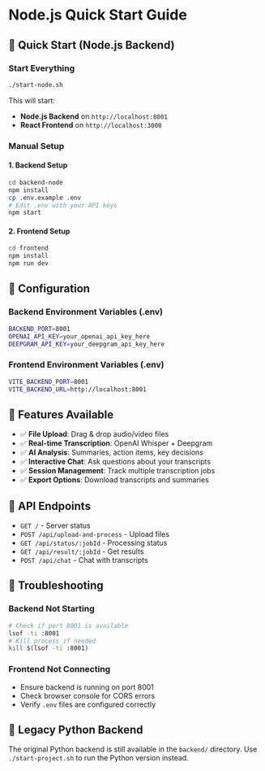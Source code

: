 # Node.js Quick Start Guide

## 🚀 Quick Start (Node.js Backend)

### Start Everything
```bash
./start-node.sh
```

This will start:
- **Node.js Backend** on `http://localhost:8001`
- **React Frontend** on `http://localhost:3000`

### Manual Setup

#### 1. Backend Setup
```bash
cd backend-node
npm install
cp .env.example .env
# Edit .env with your API keys
npm start
```

#### 2. Frontend Setup
```bash
cd frontend
npm install
npm run dev
```

## 🔧 Configuration

### Backend Environment Variables (.env)
```bash
BACKEND_PORT=8001
OPENAI_API_KEY=your_openai_api_key_here
DEEPGRAM_API_KEY=your_deepgram_api_key_here
```

### Frontend Environment Variables (.env)
```bash
VITE_BACKEND_PORT=8001
VITE_BACKEND_URL=http://localhost:8001
```

## 🎯 Features Available

- ✅ **File Upload**: Drag & drop audio/video files
- ✅ **Real-time Transcription**: OpenAI Whisper + Deepgram
- ✅ **AI Analysis**: Summaries, action items, key decisions
- ✅ **Interactive Chat**: Ask questions about your transcripts
- ✅ **Session Management**: Track multiple transcription jobs
- ✅ **Export Options**: Download transcripts and summaries

## 🔗 API Endpoints

- `GET /` - Server status
- `POST /api/upload-and-process` - Upload files
- `GET /api/status/:jobId` - Processing status
- `GET /api/result/:jobId` - Get results
- `POST /api/chat` - Chat with transcripts

## 🐛 Troubleshooting

### Backend Not Starting
```bash
# Check if port 8001 is available
lsof -ti :8001
# Kill process if needed
kill $(lsof -ti :8001)
```

### Frontend Not Connecting
- Ensure backend is running on port 8001
- Check browser console for CORS errors
- Verify `.env` files are configured correctly

## 🔄 Legacy Python Backend

The original Python backend is still available in the `backend/` directory. Use `./start-project.sh` to run the Python version instead.
